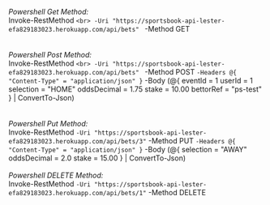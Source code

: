 *Powershell Get Method:*<br>
Invoke-RestMethod `<br>
  -Uri "https://sportsbook-api-lester-efa829183023.herokuapp.com/api/bets" `
  -Method GET<br>
<br><br>
  *Powershell Post Method:*<br>
  Invoke-RestMethod `<br>
  -Uri "https://sportsbook-api-lester-efa829183023.herokuapp.com/api/bets" `
  -Method POST `
  -Headers @{ "Content-Type" = "application/json" } `
  -Body (@{
      eventId = 1
      userId = 1
      selection = "HOME"
      oddsDecimal = 1.75
      stake = 10.00
      bettorRef = "ps-test"
  } | ConvertTo-Json)<br>
<br><br>
  *Powershell Put Method:*<br>
  Invoke-RestMethod `
  -Uri "https://sportsbook-api-lester-efa829183023.herokuapp.com/api/bets/3" `
  -Method PUT `
  -Headers @{ "Content-Type" = "application/json" } `
  -Body (@{
      selection = "AWAY"
      oddsDecimal = 2.0
      stake = 15.00
  } | ConvertTo-Json)<br>
<br>
  *Powershell DELETE Method:*<br>
  Invoke-RestMethod `
  -Uri "https://sportsbook-api-lester-efa829183023.herokuapp.com/api/bets/1" `
  -Method DELETE
